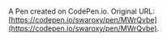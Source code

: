 # 

A Pen created on CodePen.io. Original URL: [https://codepen.io/swaroxy/pen/MWrQvbe](https://codepen.io/swaroxy/pen/MWrQvbe).


